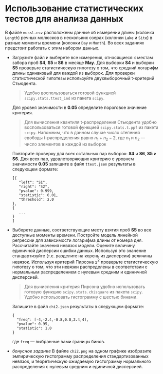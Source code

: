 # Использование статистических тестов для анализа данных

В файле `mussl.csv` расположены данные об измерении длины (колонка `Length`) речных молюсков
в нескольких озерах (колонки `Lake` и `Site`) в разные моменты времени (колонки `Day` и `Month`).
Во всех заданиях предстоит работать с этим набором данных.

 - Загрузите файл и выберете все измерения, относящиеся к местам забора проб **S4**, **S5** и **S6** в месяце **May**.
   Для выборки **S4** и выборки **S5** проверьте статистическую гипотезу о том,
   что средний логарифм длины одинаковый для каждой из выборок. Для проверки статистической гипотезы используйте
   двухвыборочный t-критерий Стьюдента.

   > Удобно воспользоваться готовой функцией `scipy.stats.ttest_ind` из пакета `scipy`.

   Для уровня значимости в **0.05** определите пороговое значение критерия.

   > Для вычисления квантиля t-распределения Стьюдента удобно воспользоваться готовой функцией `scipy.stats.t.ppf` из пакета `scipy`.
   > Напомним, что в данном случае число степеней свободы t-распределения равно $n_1 + n_2 - 2$, где $n_1$ и $n_2$ — число элементов в каждой из выборок

   Повторите проверку для всех остальных пар выборок: **S4** и **S6**, **S5** и **S6**.
   Для всех пар, удовлетворяющих критерию с уровнем значимости **0.05** запишите в файл `ttest.json` результаты в следующем формате:
   ```
   [{
      "left": "S1",
      "right": "S2",
      "pvalue": 0.999,
      "statistic": 0.01,
      "threshold": 2.0
   },
   {
      ...
   }
   ]
   ```
 - Выберете данные, соответствующие месту взятия проб **S5** во все доступные моменты времени.
   Постройте модель линейной регрессии для зависимости логарифма длины от номера дня.
   Рассчитайте значения невязок модели. Оцените величину единичной дисперсии ошибки данных.
   Используя это значение стандартизуйте (т.е. разделите на корень из дисперсии) величины невязок.
   Используя критерий Пирсона $\chi^2$ проверьте статистическую гипотезу о том, что эти невязки распределены в соответствии с нормальным распределением с нулевым средним и единичной дисперсией.

   > Для вычисления критерия Пирсона удобно использовать готовую функцию `scipy.stats.chisquare` из пакета `scipy`.
   > Удобно использовать гистограмму с шестью бинами.

   Запишите в файл `chi2.json` результаты в следующем формате:
   ```
   {
     "freq": [-4,-2.4,-0.8,0.8,2.4,4],
     "pvalue": 0.95,
     "statistic": 1.0
   }
   ```
   где `freq` — выбранные вами границы бинов.

 - *бонусное задание*
   В файле `chi2.png` на одном графике изобразите эмпирическую гистограмму распределения стандартизованных невязок, 
   и теоретическую ожидаемую гистограмму нормального распределения с нулевым средним и единичной дисперсией.
